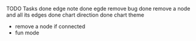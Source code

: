 TODO Tasks
done edge note
done egde remove bug
done remove a node and all its edges
done chart direction
done chart theme

- remove a node if connected
- fun mode
